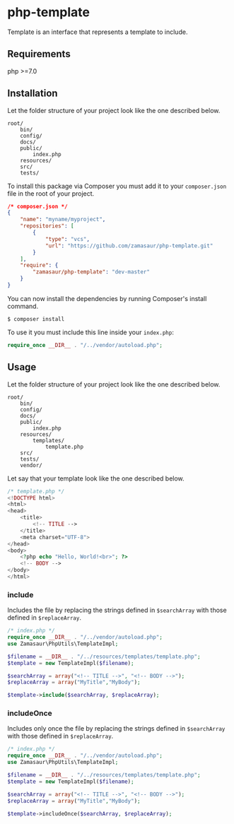 # php-template

Template is an interface that represents a template to include.

## Requirements

php >=7.0

## Installation

Let the folder structure of your project look like the one described below.

```
root/
	bin/
	config/
	docs/
	public/
		index.php
	resources/
	src/
	tests/
```

To install this package via Composer you must add it to your `composer.json` file in the root of your project. 

```json
/* composer.json */
{
    "name": "myname/myproject",
	"repositories": [
        {
            "type": "vcs",
            "url": "https://github.com/zamasaur/php-template.git"
        }
    ],
    "require": {
        "zamasaur/php-template": "dev-master"
    }
}
```

You can now install the dependencies by running Composer's install command.
```
$ composer install
```

To use it you must include this line inside your `index.php`:

```php
require_once __DIR__ . "/../vendor/autoload.php";
```

## Usage

Let the folder structure of your project look like the one described below.

```
root/
	bin/
	config/
	docs/
	public/
		index.php
	resources/
		templates/
			template.php
	src/
	tests/
	vendor/
```

Let say that your template look like the one described below.

```php
/* template.php */
<!DOCTYPE html>
<html>
<head>
	<title>
		<!-- TITLE -->
	</title>
	<meta charset="UTF-8">
</head>
<body>
	<?php echo "Hello, World!<br>"; ?>
	<!-- BODY -->
</body>
</html>
```

### include

Includes the file by replacing the strings defined in `$searchArray` with those defined in `$replaceArray`.

```php
/* index.php */
require_once __DIR__ . "/../vendor/autoload.php";
use Zamasaur\PhpUtils\TemplateImpl;

$filename = __DIR__ . "/../resources/templates/template.php";
$template = new TemplateImpl($filename);

$searchArray = array("<!-- TITLE -->", "<!-- BODY -->");
$replaceArray = array("MyTitle","MyBody");

$template->include($searchArray, $replaceArray);
```

### includeOnce

Includes only once the file by replacing the strings defined in `$searchArray` with those defined in `$replaceArray`.

```php
/* index.php */
require_once __DIR__ . "/../vendor/autoload.php";
use Zamasaur\PhpUtils\TemplateImpl;

$filename = __DIR__ . "/../resources/templates/template.php";
$template = new TemplateImpl($filename);

$searchArray = array("<!-- TITLE -->", "<!-- BODY -->");
$replaceArray = array("MyTitle","MyBody");

$template->includeOnce($searchArray, $replaceArray);
```
